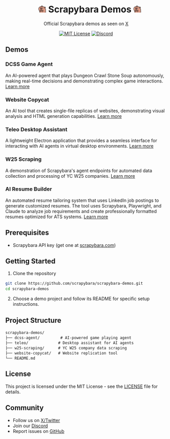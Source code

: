 <div id="toc" align="center">
  <ul style="list-style: none">
    <summary>
      <h1><img src="images/wow.gif" alt="Scrapybara" width="24"> Scrapybara Demos <img src="images/wow.gif" alt="Scrapybara" width="24"></h1>
    </summary>
  </ul>
</div>

<p align="center">
  Official Scrapybara demos as seen on <a href="https://x.com/scrapybara">X</a>
</p>

<p align="center">
  <a href="https://github.com/scrapybara/scrapybara-playground/blob/main/license"><img alt="MIT License" src="https://img.shields.io/badge/license-MIT-blue" /></a>
  <a href="https://discord.gg/s4bPUVFXqA"><img alt="Discord" src="https://img.shields.io/badge/Discord-Join%20the%20community-yellow.svg?logo=discord" /></a>
</p>

## Demos

### DCSS Game Agent

An AI-powered agent that plays Dungeon Crawl Stone Soup autonomously, making real-time decisions and demonstrating complex game interactions. [Learn more](dcss-agent/)

### Website Copycat

An AI tool that creates single-file replicas of websites, demonstrating visual analysis and HTML generation capabilities. [Learn more](website-copycat/)

### Teleo Desktop Assistant

A lightweight Electron application that provides a seamless interface for interacting with AI agents in virtual desktop environments. [Learn more](teleo/)

### W25 Scraping

A demonstration of Scrapybara's agent endpoints for automated data collection and processing of YC W25 companies. [Learn more](w25-scraping/)

### AI Resume Builder

An automated resume tailoring system that uses LinkedIn job postings to generate customized resumes. The tool uses Scrapybara, Playwright, and Claude to analyze job requirements and create professionally formatted resumes optimized for ATS systems. [Learn more](resume-builder/)

## Prerequisites

- Scrapybara API key (get one at [scrapybara.com](https://scrapybara.com))

## Getting Started

1. Clone the repository

```bash
git clone https://github.com/scrapybara/scrapybara-demos.git
cd scrapybara-demos
```

2. Choose a demo project and follow its README for specific setup instructions.

## Project Structure

```
scrapybara-demos/
├── dcss-agent/         # AI-powered game playing agent
├── teleo/             # Desktop assistant for AI agents
├── w25-scraping/      # YC W25 company data scraping
├── website-copycat/   # Website replication tool
└── README.md
```

## License

This project is licensed under the MIT License - see the [LICENSE](LICENSE) file for details.

## Community

- Follow us on [X/Twitter](https://x.com/scrapybara)
- Join our [Discord](https://discord.gg/s4bPUVFXqA)
- Report issues on [GitHub](https://github.com/Scrapybara/scrapybara-demos/issues)
